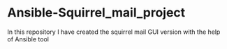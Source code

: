 # Ansible-Squirrel_mail_project
In this repository I have created the squirrel mail GUI version with the help of  Ansible tool
